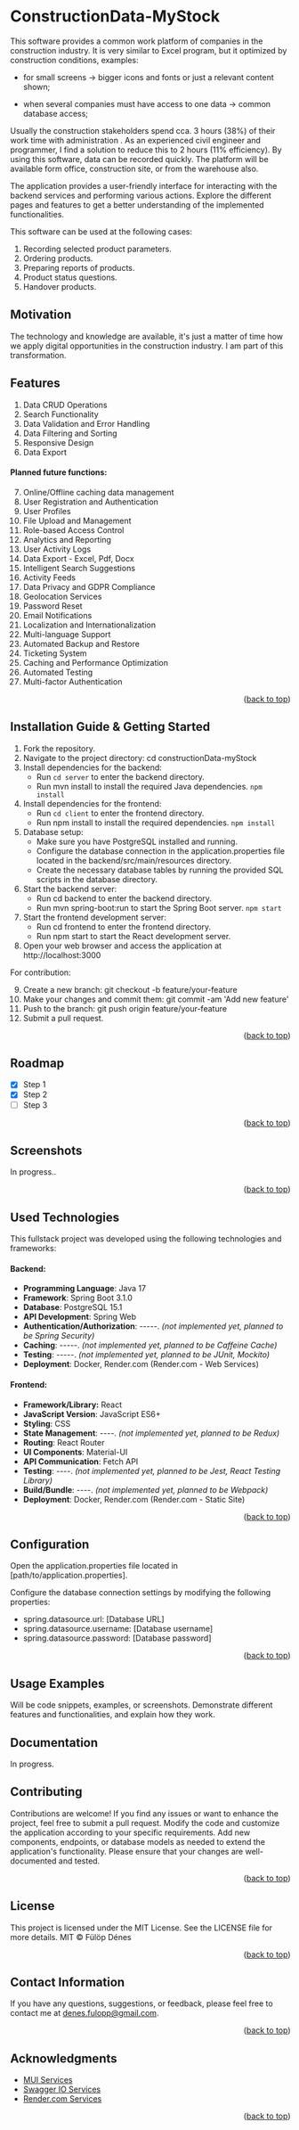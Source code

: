 <a name="readme-top"></a>

# ConstructionData-MyStock
[//]: # (Due to the free service, the server does not work permanently, so you have to wait 2 minutes and 30 seconds after )
[//]: # (opening it for the first time. Public link: https://mystock-frontend.onrender.com/)

This software provides a common work platform of companies in the construction industry. It is 
very similar to Excel program, but it optimized by construction conditions, examples:
 * for small screens -> bigger icons and fonts or just a relevant content shown;
<!--  * for slow internet -> precache data or offline mode; -->
 * when several companies must have access to one data -> common database access;

Usually the construction stakeholders spend cca. 3 hours (38%) of their work time with administration . As an 
experienced civil engineer and programmer, I find a solution to reduce this to 2 hours (11% efficiency). By using 
this software, data can be recorded quickly. The platform will be available form office, construction 
site, or from the warehouse also. 

The application provides a user-friendly interface for interacting with the backend services and performing various
actions.
Explore the different pages and features to get a better understanding of the implemented functionalities.

This software can be used at the following cases:
1. Recording selected product parameters.
2. Ordering products.
3. Preparing reports of products.
4. Product status questions.
5. Handover products.

## Motivation

The technology and knowledge are available, it's just a matter of time how we apply digital opportunities in the construction industry. I am part of this transformation.

## Features
1. Data CRUD Operations
2. Search Functionality
3. Data Validation and Error Handling
4. Data Filtering and Sorting
5. Responsive Design
6. Data Export

#### Planned future functions:

7. Online/Offline caching data management
8. User Registration and Authentication 
9. User Profiles 
10. File Upload and Management 
11. Role-based Access Control 
12. Analytics and Reporting 
13. User Activity Logs 
14. Data Export - Excel, Pdf, Docx 
15. Intelligent Search Suggestions 
16. Activity Feeds 
17. Data Privacy and GDPR Compliance 
18. Geolocation Services 
19. Password Reset 
20. Email Notifications 
21. Localization and Internationalization 
22. Multi-language Support 
23. Automated Backup and Restore 
24. Ticketing System 
25. Caching and Performance Optimization 
26. Automated Testing 
27. Multi-factor Authentication

<p align="right">(<a href="#readme-top">back to top</a>)</p>

## Installation Guide & Getting Started

1. Fork the repository.
2. Navigate to the project directory: cd constructionData-myStock
3. Install dependencies for the backend:
   * Run `cd server` to enter the backend directory.
   * Run mvn install to install the required Java dependencies. `npm install`
4. Install dependencies for the frontend:
   * Run `cd client` to enter the frontend directory.
   * Run npm install to install the required dependencies. `npm install`
5. Database setup:
   * Make sure you have PostgreSQL installed and running.
   * Configure the database connection in the application.properties file located in the backend/src/main/resources
     directory.
   * Create the necessary database tables by running the provided SQL scripts in the database directory.
6. Start the backend server:
   * Run cd backend to enter the backend directory.
   * Run mvn spring-boot:run to start the Spring Boot server. `npm start`
7. Start the frontend development server:
   * Run cd frontend to enter the frontend directory.
   * Run npm start to start the React development server.
8. Open your web browser and access the application at http://localhost:3000

For contribution:

9. Create a new branch: git checkout -b feature/your-feature
10. Make your changes and commit them: git commit -am 'Add new feature'
11. Push to the branch: git push origin feature/your-feature
12. Submit a pull request.

<p align="right">(<a href="#readme-top">back to top</a>)</p>

## Roadmap

- [x] Step 1
- [x] Step 2
- [ ] Step 3

<p align="right">(<a href="#readme-top">back to top</a>)</p>


## Screenshots
In progress..
<!-- milyen szerkezete van a projektnek.?  -->

<p align="right">(<a href="#readme-top">back to top</a>)</p>


## Used Technologies

This fullstack project was developed using the following technologies and frameworks:

#### Backend:

* **Programming Language**: Java 17
* **Framework**: Spring Boot 3.1.0
* **Database**: PostgreSQL 15.1
* **API Development**: Spring Web
* **Authentication/Authorization**: -----. _(not implemented yet, planned to be Spring Security)_
* **Caching**: -----. _(not implemented yet, planned to be Caffeine Cache)_
* **Testing**: -----. _(not implemented yet, planned to be JUnit, Mockito)_
* **Deployment**: Docker, Render.com (Render.com - Web Services)

#### Frontend:

* **Framework/Library:**  React
* **JavaScript Version**: JavaScript ES6+
* **Styling**: CSS
* **State Management**: ----.  _(not implemented yet, planned to be Redux)_
* **Routing**: React Router
* **UI Components**: Material-UI
* **API Communication**: Fetch API
* **Testing**: ----.  _(not implemented yet, planned to be Jest, React Testing Library)_
* **Build/Bundle**: ----.  _(not implemented yet, planned to be Webpack)_
* **Deployment**: Docker, Render.com (Render.com - Static Site)


<p align="right">(<a href="#readme-top">back to top</a>)</p>

## Configuration
Open the application.properties file located in [path/to/application.properties].

Configure the database connection settings by modifying the following properties:
* spring.datasource.url: [Database URL]
* spring.datasource.username: [Database username]
* spring.datasource.password: [Database password] 

<p align="right">(<a href="#readme-top">back to top</a>)</p>

## Usage Examples

Will be code snippets, examples, or screenshots. Demonstrate different features and functionalities, and explain how they work.

## Documentation
In progress.
## Contributing
Contributions are welcome! If you find any issues or want to enhance the project, feel free to submit a pull request.
Modify the code and customize the application according to your specific requirements.
Add new components, endpoints, or database models as needed to extend the application's functionality.
Please ensure that your changes are well-documented and tested.

<p align="right">(<a href="#readme-top">back to top</a>)</p>


## License
This project is licensed under the MIT License.
See the LICENSE file for more details.
MIT © Fülöp Dénes

<p align="right">(<a href="#readme-top">back to top</a>)</p>


## Contact Information

If you have any questions, suggestions, or feedback, please feel free to contact me at denes.fulopp@gmail.com.

<p align="right">(<a href="#readme-top">back to top</a>)</p>


## Acknowledgments

* [MUI Services](https://mui.com/)
* [Swagger IO Services](https://swagger.io/)
* [Render.com Services](https://render.com/)

<p align="right">(<a href="#readme-top">back to top</a>)</p>

